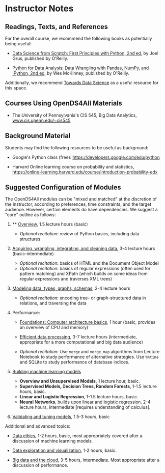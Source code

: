 # Instructor Notes

## Readings, Texts, and References

For the overall course, we recommend the following books as potentially being useful:

* [Data Science from Scratch: First Principles with Python, 2nd ed](https://pdfs.semanticscholar.org/5a56/bbd762e9dd70dd20afe8740a6d09ec85ffed.pdf), by Joel Grus, published by O'Reilly.

* [Python for Data Analysis: Data Wrangling with Pandas, NumPy, and IPython, 2nd ed](https://www.programmer-books.com/wp-content/uploads/2019/04/Python-for-Data-Analysis-2nd-Edition.pdf), by Wes McKinney, published by O'Reilly.

Additionally, we recommend [Towards Data Science](https://towardsdatascience.com) as a useful resource for this space.

## Courses Using OpenDS4All Materials

* The University of Pennsylvania's CIS 545, Big Data Analytics, www.cis.upenn.edu/~cis545

## Background Material

Students may find the following resources to be useful as background:

* Google's Python class (free): https://developers.google.com/edu/python

* Harvard Online learning course on probability and statistics, https://online-learning.harvard.edu/course/introduction-probability-edx

## Suggested Configuration of Modules

The OpenDS4All modules can be "mixed and matched" at the discretion of the instructor, according to preferences, time constraints, and the target audience.  However, certain elements do have dependencies.  We suggest a "core" outline as follows:

1. ** [Overview](opends4all-resources/opends4all-overview), 1.5 lecture hours (basic)

   * _Optional recitation_: review of Python basics, including data structures

2. [Acquiring, wrangling, integrating, and cleaning data](opends4all-resources/opends4all-data-wrangling-and-integration), 3-4 lecture hours (basic-intermediate)

   * _Optional recitation_: basics of HTML and the Document Object Model
   * _Optional recitation_: basics of regular expressions (often used for pattern matching) and XPath (which builds on some ideas from regular expressions and traverses XML trees)

3. [Modeling data: types, graphs, schemas](opends4all-resources/opends4all-data-and-knowledge-modeling), 2-4 lecture hours

   * _Optional recitation_: encoding tree- or graph-structured data in relations, and traversing the data

4. Performance:
   * [Foundations: Computer architecture basics](opends4all-resources/opends4all-foundations), 1 hour (basic, provides an overview of CPU and memory)
   * [Efficient data processing](opends4all-resources/opends4all-scalable-data-processing), 3-7 lecture hours (intermediate, appropriate for a more computational and big data audience)

   * _Optional recitation_: Use `merge` and `merge_map` algorithms from Lecture Notebook to study performance of alternative strategies.  Use `%%time` and SQLite to study performance of database indices.

5. [Building machine learning models](opends4all-resources/opends4all-machine-learning)
    * **Overview and Unsupervised Models**, 1 lecture hour, basic.
    * **Supervised Models, Decision Trees, Random Forests**, 1-1.5 lecture hours, basic.
    * **Linear and Logistic Regression**, 1-1.5 lecture hours, basic.
    * **Neural Networks**, builds upon linear and logistic regression, 2-4 lecture hours, intermediate [requires understanding of calculus].

6. [Validating and tuning models](opends4all-resources/opends4all-model-assessment), 1.5-3 hours, basic

Additional and advanced topics:

* [Data ethics](opends4all-resources/opends4all-ethics), 1-2 hours, basic, most appropriately covered after a discussion of machine learning models.

* [Data exploration and visualization](opends4all-resources/opends4all-exploratory-data-analysis), 1-2 hours, basic.

* [Big data and the cloud](opends4all-resources/opends4all-scalable-data-processing), 3-5 hours, intermediate.  Most appropriate after a discussion of performance.

